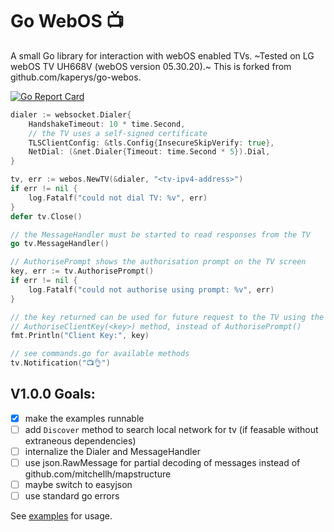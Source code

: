 # Go WebOS 📺

A small Go library for interaction with webOS enabled TVs. ~Tested on LG webOS TV UH668V (webOS version 05.30.20).~ This is forked from github.com/kaperys/go-webos.

[![Go Report Card](https://goreportcard.com/badge/github.com/kaperys/go-webos)](https://goreportcard.com/report/github.com/kaperys/go-webos)

```go
dialer := websocket.Dialer{
    HandshakeTimeout: 10 * time.Second,
    // the TV uses a self-signed certificate
    TLSClientConfig: &tls.Config{InsecureSkipVerify: true},
    NetDial: (&net.Dialer{Timeout: time.Second * 5}).Dial,
}

tv, err := webos.NewTV(&dialer, "<tv-ipv4-address>")
if err != nil {
    log.Fatalf("could not dial TV: %v", err)
}
defer tv.Close()

// the MessageHandler must be started to read responses from the TV
go tv.MessageHandler()

// AuthorisePrompt shows the authorisation prompt on the TV screen
key, err := tv.AuthorisePrompt()
if err != nil {
    log.Fatalf("could not authorise using prompt: %v", err)
}

// the key returned can be used for future request to the TV using the
// AuthoriseClientKey(<key>) method, instead of AuthorisePrompt()
fmt.Println("Client Key:", key)

// see commands.go for available methods
tv.Notification("📺👌")
```

## V1.0.0 Goals:

- [x] make the examples runnable
- [ ] add `Discover` method to search local network for tv (if feasable without extraneous dependencies)
- [ ] internalize the Dialer and MessageHandler
- [ ] use json.RawMessage for partial decoding of messages instead of github.com/mitchellh/mapstructure
- [ ] maybe switch to easyjson
- [ ] use standard go errors

See [examples](examples/) for usage.
